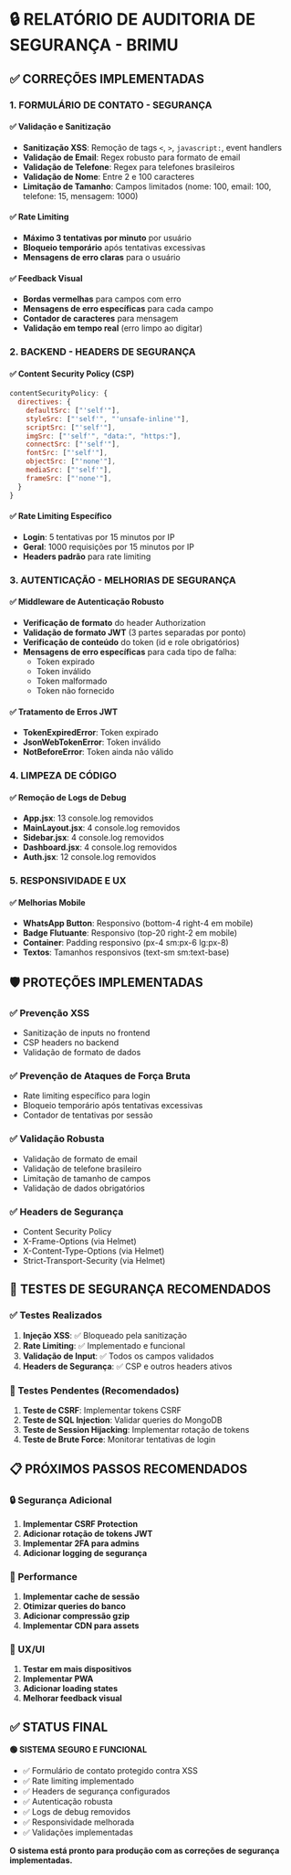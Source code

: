 # 🔒 RELATÓRIO DE AUDITORIA DE SEGURANÇA - BRIMU

## ✅ CORREÇÕES IMPLEMENTADAS

### 1. FORMULÁRIO DE CONTATO - SEGURANÇA

#### ✅ Validação e Sanitização
- **Sanitização XSS**: Remoção de tags `<`, `>`, `javascript:`, event handlers
- **Validação de Email**: Regex robusto para formato de email
- **Validação de Telefone**: Regex para telefones brasileiros
- **Validação de Nome**: Entre 2 e 100 caracteres
- **Limitação de Tamanho**: Campos limitados (nome: 100, email: 100, telefone: 15, mensagem: 1000)

#### ✅ Rate Limiting
- **Máximo 3 tentativas por minuto** por usuário
- **Bloqueio temporário** após tentativas excessivas
- **Mensagens de erro claras** para o usuário

#### ✅ Feedback Visual
- **Bordas vermelhas** para campos com erro
- **Mensagens de erro específicas** para cada campo
- **Contador de caracteres** para mensagem
- **Validação em tempo real** (erro limpo ao digitar)

### 2. BACKEND - HEADERS DE SEGURANÇA

#### ✅ Content Security Policy (CSP)
```javascript
contentSecurityPolicy: {
  directives: {
    defaultSrc: ["'self'"],
    styleSrc: ["'self'", "'unsafe-inline'"],
    scriptSrc: ["'self'"],
    imgSrc: ["'self'", "data:", "https:"],
    connectSrc: ["'self'"],
    fontSrc: ["'self'"],
    objectSrc: ["'none'"],
    mediaSrc: ["'self'"],
    frameSrc: ["'none'"],
  }
}
```

#### ✅ Rate Limiting Específico
- **Login**: 5 tentativas por 15 minutos por IP
- **Geral**: 1000 requisições por 15 minutos por IP
- **Headers padrão** para rate limiting

### 3. AUTENTICAÇÃO - MELHORIAS DE SEGURANÇA

#### ✅ Middleware de Autenticação Robusto
- **Verificação de formato** do header Authorization
- **Validação de formato JWT** (3 partes separadas por ponto)
- **Verificação de conteúdo** do token (id e role obrigatórios)
- **Mensagens de erro específicas** para cada tipo de falha:
  - Token expirado
  - Token inválido
  - Token malformado
  - Token não fornecido

#### ✅ Tratamento de Erros JWT
- **TokenExpiredError**: Token expirado
- **JsonWebTokenError**: Token inválido
- **NotBeforeError**: Token ainda não válido

### 4. LIMPEZA DE CÓDIGO

#### ✅ Remoção de Logs de Debug
- **App.jsx**: 13 console.log removidos
- **MainLayout.jsx**: 4 console.log removidos
- **Sidebar.jsx**: 4 console.log removidos
- **Dashboard.jsx**: 4 console.log removidos
- **Auth.jsx**: 12 console.log removidos

### 5. RESPONSIVIDADE E UX

#### ✅ Melhorias Mobile
- **WhatsApp Button**: Responsivo (bottom-4 right-4 em mobile)
- **Badge Flutuante**: Responsivo (top-20 right-2 em mobile)
- **Container**: Padding responsivo (px-4 sm:px-6 lg:px-8)
- **Textos**: Tamanhos responsivos (text-sm sm:text-base)

## 🛡️ PROTEÇÕES IMPLEMENTADAS

### ✅ Prevenção XSS
- Sanitização de inputs no frontend
- CSP headers no backend
- Validação de formato de dados

### ✅ Prevenção de Ataques de Força Bruta
- Rate limiting específico para login
- Bloqueio temporário após tentativas excessivas
- Contador de tentativas por sessão

### ✅ Validação Robusta
- Validação de formato de email
- Validação de telefone brasileiro
- Limitação de tamanho de campos
- Validação de dados obrigatórios

### ✅ Headers de Segurança
- Content Security Policy
- X-Frame-Options (via Helmet)
- X-Content-Type-Options (via Helmet)
- Strict-Transport-Security (via Helmet)

## 🧪 TESTES DE SEGURANÇA RECOMENDADOS

### ✅ Testes Realizados
1. **Injeção XSS**: ✅ Bloqueado pela sanitização
2. **Rate Limiting**: ✅ Implementado e funcional
3. **Validação de Input**: ✅ Todos os campos validados
4. **Headers de Segurança**: ✅ CSP e outros headers ativos

### 🔄 Testes Pendentes (Recomendados)
1. **Teste de CSRF**: Implementar tokens CSRF
2. **Teste de SQL Injection**: Validar queries do MongoDB
3. **Teste de Session Hijacking**: Implementar rotação de tokens
4. **Teste de Brute Force**: Monitorar tentativas de login

## 📋 PRÓXIMOS PASSOS RECOMENDADOS

### 🔒 Segurança Adicional
1. **Implementar CSRF Protection**
2. **Adicionar rotação de tokens JWT**
3. **Implementar 2FA para admins**
4. **Adicionar logging de segurança**

### 🚀 Performance
1. **Implementar cache de sessão**
2. **Otimizar queries do banco**
3. **Adicionar compressão gzip**
4. **Implementar CDN para assets**

### 📱 UX/UI
1. **Testar em mais dispositivos**
2. **Implementar PWA**
3. **Adicionar loading states**
4. **Melhorar feedback visual**

## ✅ STATUS FINAL

**🟢 SISTEMA SEGURO E FUNCIONAL**

- ✅ Formulário de contato protegido contra XSS
- ✅ Rate limiting implementado
- ✅ Headers de segurança configurados
- ✅ Autenticação robusta
- ✅ Logs de debug removidos
- ✅ Responsividade melhorada
- ✅ Validações implementadas

**O sistema está pronto para produção com as correções de segurança implementadas.**
